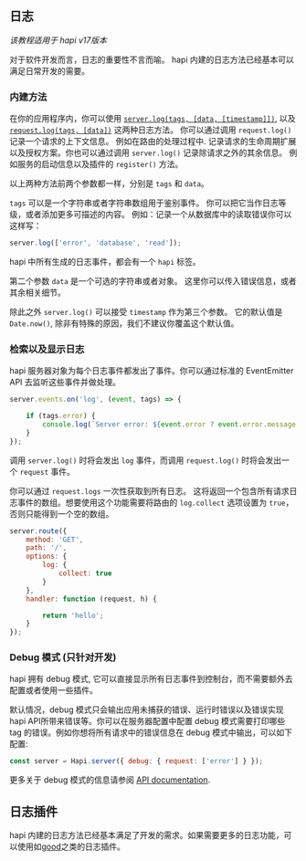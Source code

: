 ## 日志

_该教程适用于 hapi v17版本_

对于软件开发而言，日志的重要性不言而喻。 hapi 内建的日志方法已经基本可以满足日常开发的需要。

### 内建方法

在你的应用程序内，你可以使用 [`server.log(tags, [data, [timestamp]])`](/api#-serverlogtags-data-timestamp), 以及[`request.log(tags, [data])`](https://hapijs.com/api#-requestlogtags-data) 这两种日志方法。 你可以通过调用 `request.log()` 记录一个请求的上下文信息。 例如在路由的处理过程中. 记录请求的生命周期扩展以及授权方案。你也可以通过调用 `server.log()` 记录除请求之外的其余信息。 例如服务的启动信息以及插件的 `register()` 方法。

以上两种方法前两个参数都一样，分别是 `tags` 和 `data`。

`tags` 可以是一个字符串或者字符串数组用于鉴别事件。 你可以把它当作日志等级，或者添加更多可描述的内容。 例如：记录一个从数据库中的读取错误你可以这样写：

```javascript
server.log(['error', 'database', 'read']);
```

hapi 中所有生成的日志事件，都会有一个 `hapi` 标签。

第二个参数 `data` 是一个可选的字符串或者对象。 这里你可以传入错误信息，或者其余相关细节。

除此之外 `server.log()` 可以接受 `timestamp` 作为第三个参数。 它的默认值是 `Date.now()`, 除非有特殊的原因，我们不建议你覆盖这个默认值。

### 检索以及显示日志

hapi 服务器对象为每个日志事件都发出了事件。你可以通过标准的 EventEmitter API 去监听这些事件并做处理。


```javascript
server.events.on('log', (event, tags) => {

    if (tags.error) {
        console.log(`Server error: ${event.error ? event.error.message : 'unknown'}`);
    }
});
```

调用 `server.log()` 时将会发出 `log` 事件，而调用 `request.log()` 时将会发出一个 `request` 事件。

你可以通过 `request.logs` 一次性获取到所有日志。 这将返回一个包含所有请求日志事件的数组。想要使用这个功能需要将路由的 `log.collect` 选项设置为 `true`，否则只能得到一个空的数组。

```javascript
server.route({
    method: 'GET',
    path: '/',
    options: {
        log: {
            collect: true
        }
    },
    handler: function (request, h) {

        return 'hello';
    }
});
```

### Debug 模式 (只针对开发)

hapi 拥有 debug 模式, 它可以直接显示所有日志事件到控制台，而不需要额外去配置或者使用一些插件。

默认情况，debug 模式只会输出应用未捕获的错误、运行时错误以及错误实现hapi API所带来错误等。你可以在服务器配置中配置 debug 模式需要打印哪些 tag 的错误。例如你想将所有请求中的错误信息在 debug 模式中输出，可以如下配置:

```javascript
const server = Hapi.server({ debug: { request: ['error'] } });
```

更多关于 debug 模式的信息请参阅 [API documentation](https://hapijs.com/api#-serveroptionsdebug).

## 日志插件

hapi 内建的日志方法已经基本满足了开发的需求。如果需要更多的日志功能，可以使用如[good](https://github.com/hapijs/good)之类的日志插件。
